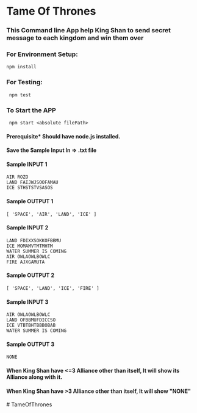 # Tame Of Thrones

### This Command line App help King Shan to send secret message to each kingdom and win them over

### For Environment Setup:

```
npm install
```

### For Testing:

```
 npm test
```

### To Start the APP

```
 npm start <absolute filePath>
```

#### Prerequisite\* Should have node.js installed.

#### Save the Sample Input In => .txt file

#### Sample INPUT 1

```
AIR ROZO
LAND FAIJWJSOOFAMAU
ICE STHSTSTVSASOS
```

#### Sample OUTPUT 1

```
[ 'SPACE', 'AIR', 'LAND', 'ICE' ]
```

#### Sample INPUT 2

```
LAND FDIXXSOKKOFBBMU
ICE MOMAMVTMTMHTM
WATER SUMMER IS COMING
AIR OWLAOWLBOWLC
FIRE AJXGAMUTA
```

#### Sample OUTPUT 2

```
[ 'SPACE', 'LAND', 'ICE', 'FIRE' ]
```

#### Sample INPUT 3

```
AIR OWLAOWLBOWLC
LAND OFBBMUFDICCSO
ICE VTBTBHTBBBOBAB
WATER SUMMER IS COMING
```

#### Sample OUTPUT 3

```
NONE
```

#### When King Shan have <=3 Alliance other than itself, It will show its Alliance along with it.

#### When King Shan have >3 Alliance other than itself, It will show "NONE"
#   T a m e O f T h r o n e s 
 
 
